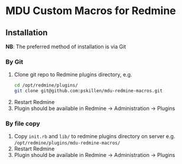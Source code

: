 MDU Custom Macros for Redmine
=============================

## Installation

**NB**: The preferred method of installation is via Git

### By Git

1. Clone git repo to Redmine plugins directory, e.g.
   ```bash
   cd /opt/redmine/plugins/
   git clone git@github.com:pskillen/mdu-redmine-macros.git
   ```
2. Restart Redmine
3. Plugin should be available in Redmine -> Administration -> Plugins

### By file copy

1. Copy `init.rb` and `lib/` to redmine plugins directory on server
   e.g. `/opt/redmine/plugins/mdu-redmine-macros/`
2. Restart Redmine
3. Plugin should be available in Redmine -> Administration -> Plugins